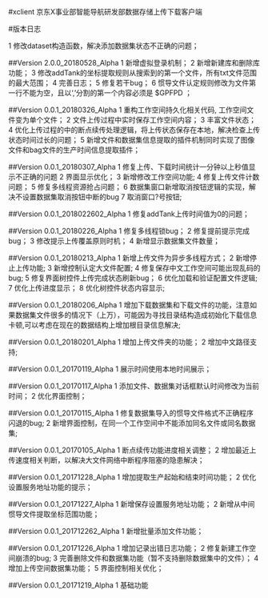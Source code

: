 ﻿#xclient
京东X事业部智能导航研发部数据存储上传下载客户端

#版本日志


1 修改dataset构造函数，解决添加数据集状态不正确的问题；

##Version 2.0.0_20180528_Alpha
1 新增虚拟登录机制；
2 新增新建库和删除库功能；
3 修改addTank的坐标提取规则从搜索到的第一个文件，所有txt文件范围的最大范围；
4 完善日志；
5 修复若干bug；
6 惯导文件认定规则修改为文件第一行不能为空，且以‘,’分割的第一个内容必须是 $GPFPD ；

##Version 0.0.1_20180326_Alpha 
1 重构工作空间持久化相关代码, 工作空间文件变为单个文件；
2 文件上传过程中实时保存工作空间内容；
3 丰富文件状态；
4 优化上传过程的中的断点续传处理逻辑，将上传状态保存在本地，解决检查上传状态时间过长的问题；
5 新增文件和数据集信息提取的插件机制同时实现了图像文件和bag文件的生产时间信息提取插件；

##Version 0.0.1_20180307_Alpha
1 修复上传、下载时间统计一分钟以上秒值显示不正确的问题
2 界面显示优化；
3 新增修改工作空间功能;
4 修复上传文件计数问题；
5 修复多线程资源抢占问题；
6 数据集窗口新增取消按钮逻辑的实现，解决不设置数据集取消按钮中断的bug
7 取消窗口?号按钮;

##Version 0.0.1_2018022602_Alpha
1 修复addTank上传时间值为0的问题；

##Version 0.0.1_20180226_Alpha
1 修复多线程锁bug；
2 修复提前提示完成bug；
3 修改提示上传覆盖原则时机；
4 新增显示数据集文件数量；

##Version 0.0.1_20180213_Alpha
1 新增上传文件为异步多线程方式；
2 新增停止上传功能;
3 新增控制认定大文件配置;
4 修复保存中文工作空间可能出现乱码的bug;
5 修复界面树控件上传完成状态刷新bug；
6 优化加载和验证配置文件逻辑;
7 优化上传进度显示；
8 优化树控件状态内容显示;

##Version 0.0.1_20180206_Alpha
1 增加下载数据集和下载文件的功能，注意如果数据集文件很多的情况下（上万），可能因为寻找目录结构造成初始化下载信息卡顿,可以考虑在现在的数据结构上增加根目录信息解决; 

##Version 0.0.1_20180201_Alpha
1 增加上传文件夹的功能；
2 增加中文路径支持;

##Version 0.0.1_20170119_Alpha
1 展示时间使用本地时间展示；

##Version 0.0.1_20170117_Alpha
1 添加文件、数据集对话框默认时间修改为当前时间；
2 优化界面控制；

##Version 0.0.1_20170115_Alpha
1 修复数据集导入的惯导文件格式不正确程序闪退的bug;
2 新增界面控制，在同一个工作空间中不能添加同名文件或同名数据集;

##Version 0.0.1_20170105_Alpha
1 断点续传功能进度相关调整；
2 增加最近上传速度相关判断，以解决大文件网络中断程序阻塞的隐患解决；

##Version 0.0.1_20171228_Alpha
1 增加提取生产起始和结束时间功能；
2 优化设置服务地址功能的提示；

##Version 0.0.1_20171227_Alpha
1 新增保存设置服务地址功能；
2 新增从中间惯导文件提取坐标范围功能；

##Version 0.0.1_201712262_Alpha
1 新增批量添加文件功能；

##Version 0.0.1_20171226_Alpha
1 增加记录出错日志功能；
2 修复新建工作空间崩溃的bug;
3 完善删除文件和数据集功能（暂不支持删除数据集中的文件）；
4 增加上传空间数据集功能；
5 界面控制相关优化；

##Version 0.0.1_20171219_Alpha
1 基础功能

